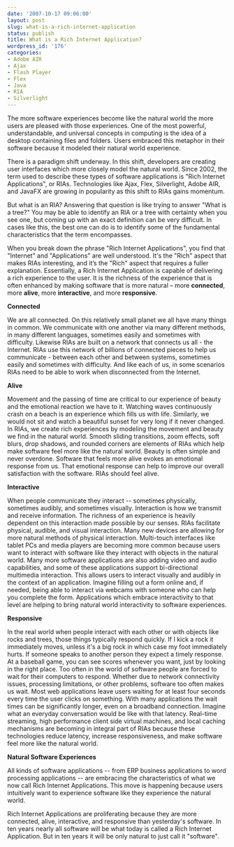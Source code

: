 ```yaml
---
date: '2007-10-17 09:06:00'
layout: post
slug: what-is-a-rich-internet-application
status: publish
title: What is a Rich Internet Application?
wordpress_id: '176'
categories:
- Adobe AIR
- Ajax
- Flash Player
- Flex
- Java
- RIA
- Silverlight
---
```


The more software experiences become like the natural world the more users are pleased with those experiences.  One of the most powerful, understandable, and universal concepts in computing is the idea of a desktop containing files and folders.  Users embraced this metaphor in their software because it modeled their natural world experience.

There is a paradigm shift underway.  In this shift, developers are creating user interfaces which more closely model the natural world.  Since 2002, the term used to describe these types of software applications is "Rich Internet Applications", or RIAs.  Technologies like Ajax, Flex, Silverlight, Adobe AIR, and JavaFX are growing in popularity as this shift to RIAs gains momentum.  

But what is an RIA?  Answering that question is like trying to answer "What is a tree?" You may be able to identify an RIA or a tree with certainty when you see one, but coming up with an exact definition can be very difficult.  In cases like this, the best one can do is to identify some of the fundamental characteristics that the term encompasses.

When you break down the phrase "Rich Internet Applications", you find that "Internet" and "Applications" are well understood.  It's the "Rich" aspect that makes RIAs interesting, and it’s the "Rich" aspect that requires a fuller explanation.  Essentially, a Rich Internet Application is capable of delivering a rich experience to the user.  It is the richness of the experience that is often enhanced by making software that is more natural – more **connected**, more **alive**, more **interactive**, and more **responsive**.


**Connected**

We are all connected.  On this relatively small planet we all have many things in common.  We communicate with one another via many different methods, in many different languages, sometimes easily and sometimes with difficulty.  Likewise RIAs are built on a network that connects us all - the Internet.  RIAs use this network of billions of connected pieces to help us communicate - between each other and between systems, sometimes easily and sometimes with difficulty.  And like each of us, in some scenarios RIAs need to be able to work when disconnected from the Internet.



**Alive**

Movement and the passing of time are critical to our experience of beauty and the emotional reaction we have to it. Watching waves continuously crash on a beach is an experience which fills us with life.  Similarly, we would not sit and watch a beautiful sunset for very long if it never changed.   In RIAs, we create rich experiences by modeling the movement and beauty we find in the natural world.  Smooth sliding transitions, zoom effects, soft blurs, drop shadows, and rounded corners are elements of RIAs which help make software feel more like the natural world.  Beauty is often simple and never overdone.  Software that feels more alive evokes an emotional response from us.  That emotional response can help to improve our overall satisfaction with the software.  RIAs should feel alive.



**Interactive**

When people communicate they interact -- sometimes physically, sometimes audibly, and sometimes visually.  Interaction is how we transmit and receive information.  The richness of an experience is heavily dependent on this interaction made possible by our senses.  RIAs facilitate physical, audible, and visual interaction.  Many new devices are allowing for more natural methods of physical interaction.  Multi-touch interfaces like tablet PCs and media players are becoming more common because users want to interact with software like they interact with objects in the natural world.  Many more software applications are also adding video and audio capabilities, and some of these applications support bi-directional multimedia interaction.  This allows users to interact visually and audibly in the context of an application.  Imagine filling out a form online and, if needed, being able to interact via webcams with someone who can help you complete the form.  Applications which embrace interactivity to that level are helping to bring natural world interactivity to software experiences.



**Responsive**

In the real world when people interact with each other or with objects like rocks and trees, those things typically respond quickly.  If I kick a rock it immediately moves, unless it's a big rock in which case my foot immediately hurts.  If someone speaks to another person they expect a timely response.  At a baseball game, you can see scores whenever you want, just by looking in the right place.  Too often in the world of software people are forced to wait for their computers to respond.  Whether due to network connectivity issues, processing limitations, or other problems, software too often makes us wait.  Most web applications leave users waiting for at least four seconds every time the user clicks on something.  With many applications the wait times can be significantly longer, even on a broadband connection.  Imagine what an everyday conversation would be like with that latency.  Real-time streaming, high performance client side virtual machines, and local caching mechanisms are becoming in integral part of RIAs because these technologies reduce latency, increase responsiveness, and make software feel more like the natural world.


**Natural Software Experiences**

All kinds of software applications -- from ERP business applications to word processing applications -- are embracing the characteristics of what we now call Rich Internet Applications.  This move is happening because users intuitively want to experience software like they experience the natural world.  

Rich Internet Applications are proliferating because they are more connected, alive, interactive, and responsive than yesterday's software.  In ten years nearly all software will be what today is called a Rich Internet Application.  But in ten years it will be only natural to just call it "software".
